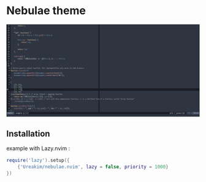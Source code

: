 # Nebulae theme

![Color Preview](assets/screenshot.png)

## Installation

example with Lazy.nvim :
```lua
require('lazy').setup({
	{'Ureakim/nebulae.nvim', lazy = false, priority = 1000}
})
```
